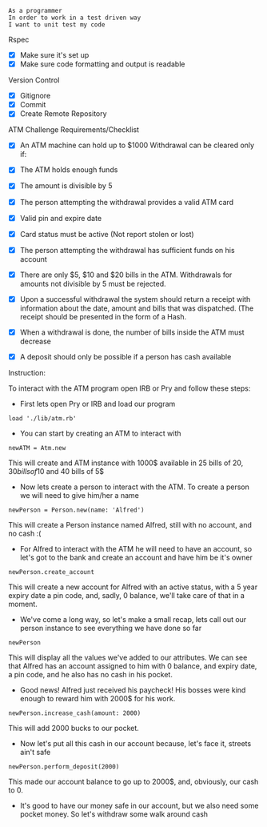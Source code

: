 ```
As a programmer
In order to work in a test driven way
I want to unit test my code
```

Rspec

- [x] Make sure it's set up 
- [x]  Make sure code formatting and output is readable

Version Control

- [x] Gitignore 
- [x] Commit
- [x] Create Remote Repository

ATM Challenge Requirements/Checklist

- [x] An ATM machine can hold up to $1000
Withdrawal can be cleared only if:

- [x] The ATM holds enough funds
- [x] The amount is divisible by 5
- [x] The person attempting the withdrawal provides a valid ATM card
- [x] Valid pin and expire date
- [x] Card status must be active (Not report stolen or lost)
- [x] The person attempting the withdrawal has sufficient funds on his account
- [x] There are only $5, $10 and $20 bills in the ATM. Withdrawals for amounts not divisible by 5 must be rejected.
- [x] Upon a successful withdrawal the system should return a receipt with information about the date, amount and bills that was dispatched. (The receipt should be presented in the form of a Hash.
- [x] When a withdrawal is done, the number of bills inside the ATM must decrease
- [x] A deposit should only be possible if a person has cash available

Instruction:

To interact with the ATM program open IRB or Pry and follow these steps:

- First lets open Pry or IRB and load our program

```
load './lib/atm.rb'
```

- You can start by creating an ATM to interact with

```
newATM = Atm.new
```
This will create and ATM instance with 1000$ available in 25 bills of 20$, 30 bills of 10$ and 40 bills of 5$

- Now lets create a person to interact with the ATM. To create a person we will need to give him/her a name

```
newPerson = Person.new(name: 'Alfred')
```
This will create a Person instance named Alfred, still with no account, and no cash :(

- For Alfred to interact with the ATM he will need to have an account, so let's got to the bank and create an account and have him be it's owner

```
newPerson.create_account
```

This will create a new account for Alfred with an active status, with a 5 year expiry date a pin code, and, sadly, 0 balance, we'll take care of that in a moment.

- We've come a long way, so let's make a small recap, lets call out our person instance to see everything we have done so far

```
newPerson
```
This will display all the values we've added to our attributes. We can see that Alfred has an account assigned to him with 0 balance, and expiry date, a pin code, and he also has no cash in his pocket.

- Good news! Alfred just received his paycheck! His bosses were kind enough to reward him with 2000$ for his work. 

```
newPerson.increase_cash(amount: 2000)
```
This will add 2000 bucks to our pocket.

- Now let's put all this cash in our account because, let's face it, streets ain't safe

```
newPerson.perform_deposit(2000)
```
This made our account balance to go up to 2000$, and, obviously, our cash to 0.

- It's good to have our money safe in our account, but we also need some pocket money. So let's withdraw some walk around cash

```


